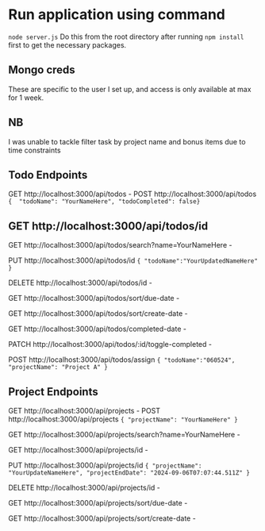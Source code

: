 # Run application using command

`node server.js`
Do this from the root directory after running `npm install` first to get the necessary packages.

## Mongo creds

These are specific to the user I set up, and access is only available at max for 1 week.

## NB

I was unable to tackle filter task by project name and bonus items due to time constraints

## Todo Endpoints

GET http://localhost:3000/api/todos
    -
POST http://localhost:3000/api/todos
    `{  "todoName": "YourNameHere",
  "todoCompleted": false}`

GET http://localhost:3000/api/todos/id
   -

GET http://localhost:3000/api/todos/search?name=YourNameHere
    -

PUT http://localhost:3000/api/todos/id
    `{
    "todoName":"YourUpdatedNameHere"
}`

DELETE http://localhost:3000/api/todos/id
    -

GET http://localhost:3000/api/todos/sort/due-date
    -

GET http://localhost:3000/api/todos/sort/create-date
    -

GET http://localhost:3000/api/todos/completed-date
    -

PATCH http://localhost:3000/api/todos/:id/toggle-completed
    -

POST http://localhost:3000/api/todos/assign
    `{
    "todoName":"060524",
    "projectName": "Project A"
}`

## Project Endpoints

GET http://localhost:3000/api/projects
    -
POST http://localhost:3000/api/projects
    `{
    "projectName": "YourNameHere"
}`

GET http://localhost:3000/api/projects/search?name=YourNameHere
    -

GET http://localhost:3000/api/projects/id
    -

PUT http://localhost:3000/api/projects/id
    `{
    "projectName": "YourUpdateNameHere",
    "projectEndDate": "2024-09-06T07:07:44.511Z"
}`

DELETE http://localhost:3000/api/projects/id
    -

GET http://localhost:3000/api/projects/sort/due-date
    -

GET http://localhost:3000/api/projects/sort/create-date
    -
